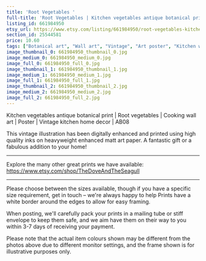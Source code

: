 ```yaml
---
title: 'Root Vegetables '
full-title: 'Root Vegetables | Kitchen vegetables antique botanical print | Cooking wall art | Poster | Vintage kitchen home decor | AB08'
listing_id: 661984950
etsy_url: https://www.etsy.com/listing/661984950/root-vegetables-kitchen-vegetables?utm_source=site&utm_medium=api&utm_campaign=api
section_id: 25544581
price: 10.60
tags: ["Botanical art", "Wall art", "Vintage", "Art poster", "Kitchen wall art", "Vegetables print", "Vegetables poster", "Home decor", "Kitchen print", "Antique botanical", "Gardening print", "Gardening wall art", "Album Benary"]
image_thumbnail_0: 661984950_thumbnail_0.jpg
image_medium_0: 661984950_medium_0.jpg
image_full_0: 661984950_full_0.jpg
image_thumbnail_1: 661984950_thumbnail_1.jpg
image_medium_1: 661984950_medium_1.jpg
image_full_1: 661984950_full_1.jpg
image_thumbnail_2: 661984950_thumbnail_2.jpg
image_medium_2: 661984950_medium_2.jpg
image_full_2: 661984950_full_2.jpg
---
```

Kitchen vegetables antique botanical print | Root vegetables | Cooking wall art | Poster | Vintage kitchen home decor | AB08

This vintage illustration has been digitally enhanced and printed using high quality inks on heavyweight enhanced matt art paper. A fantastic gift or a fabulous addition to your home!
 
---

Explore the many other great prints we have available: https://www.etsy.com/shop/TheDoveAndTheSeagull

---

Please choose between the sizes available, though if you have a specific size requirement, get in touch – we&#39;re always happy to help Prints have a white border around the edges to allow for easy framing.

When posting, we&#39;ll carefully pack your prints in a mailing tube or stiff envelope to keep them safe, and we aim have them on their way to you within 3-7 days of receiving your payment.

Please note that the actual item colours shown may be different from the photos above due to different monitor settings, and the frame shown is for illustrative purposes only.
